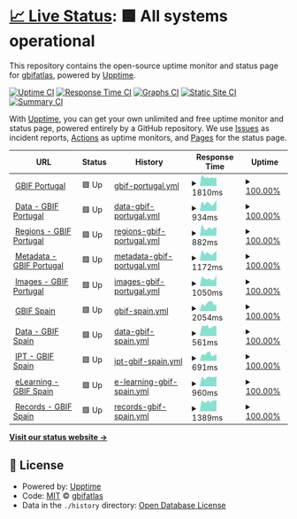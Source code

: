 # [📈 Live Status](https://gbifatlas.github.io/status): <!--live status--> **🟩 All systems operational**

This repository contains the open-source uptime monitor and status page for [gbifatlas](https://gbifatlas.github.io/status), powered by [Upptime](https://github.com/upptime/upptime).

[![Uptime CI](https://github.com/gbifatlas/status/workflows/Uptime%20CI/badge.svg)](https://github.com/gbifatlas/status/actions?query=workflow%3A%22Uptime+CI%22)
[![Response Time CI](https://github.com/gbifatlas/status/workflows/Response%20Time%20CI/badge.svg)](https://github.com/gbifatlas/status/actions?query=workflow%3A%22Response+Time+CI%22)
[![Graphs CI](https://github.com/gbifatlas/status/workflows/Graphs%20CI/badge.svg)](https://github.com/gbifatlas/status/actions?query=workflow%3A%22Graphs+CI%22)
[![Static Site CI](https://github.com/gbifatlas/status/workflows/Static%20Site%20CI/badge.svg)](https://github.com/gbifatlas/status/actions?query=workflow%3A%22Static+Site+CI%22)
[![Summary CI](https://github.com/gbifatlas/status/workflows/Summary%20CI/badge.svg)](https://github.com/gbifatlas/status/actions?query=workflow%3A%22Summary+CI%22)

With [Upptime](https://upptime.js.org), you can get your own unlimited and free uptime monitor and status page, powered entirely by a GitHub repository. We use [Issues](https://github.com/gbifatlas/status/issues) as incident reports, [Actions](https://github.com/gbifatlas/status/actions) as uptime monitors, and [Pages](https://gbifatlas.github.io/status) for the status page.

<!--start: status pages-->
<!-- This summary is generated by Upptime (https://github.com/upptime/upptime) -->
<!-- Do not edit this manually, your changes will be overwritten -->
<!-- prettier-ignore -->
| URL | Status | History | Response Time | Uptime |
| --- | ------ | ------- | ------------- | ------ |
| <img alt="" src="https://www.gbif.pt/sites/all/themes/gbifBootstrap-1.0/gbifBootstrap/images/GBIFPORTUGAL-01.png" height="13"> [GBIF Portugal](https://www.gbif.pt/) | 🟩 Up | [gbif-portugal.yml](https://github.com/gbifatlas/status/commits/HEAD/history/gbif-portugal.yml) | <details><summary><img alt="Response time graph" src="./graphs/gbif-portugal/response-time-week.png" height="20"> 1810ms</summary><br><a href="https://gbifatlas.github.io/status/history/gbif-portugal"><img alt="Response time 2105" src="https://img.shields.io/endpoint?url=https%3A%2F%2Fraw.githubusercontent.com%2Fgbifatlas%2Fstatus%2FHEAD%2Fapi%2Fgbif-portugal%2Fresponse-time.json"></a><br><a href="https://gbifatlas.github.io/status/history/gbif-portugal"><img alt="24-hour response time 1679" src="https://img.shields.io/endpoint?url=https%3A%2F%2Fraw.githubusercontent.com%2Fgbifatlas%2Fstatus%2FHEAD%2Fapi%2Fgbif-portugal%2Fresponse-time-day.json"></a><br><a href="https://gbifatlas.github.io/status/history/gbif-portugal"><img alt="7-day response time 1810" src="https://img.shields.io/endpoint?url=https%3A%2F%2Fraw.githubusercontent.com%2Fgbifatlas%2Fstatus%2FHEAD%2Fapi%2Fgbif-portugal%2Fresponse-time-week.json"></a><br><a href="https://gbifatlas.github.io/status/history/gbif-portugal"><img alt="30-day response time 2114" src="https://img.shields.io/endpoint?url=https%3A%2F%2Fraw.githubusercontent.com%2Fgbifatlas%2Fstatus%2FHEAD%2Fapi%2Fgbif-portugal%2Fresponse-time-month.json"></a><br><a href="https://gbifatlas.github.io/status/history/gbif-portugal"><img alt="1-year response time 2118" src="https://img.shields.io/endpoint?url=https%3A%2F%2Fraw.githubusercontent.com%2Fgbifatlas%2Fstatus%2FHEAD%2Fapi%2Fgbif-portugal%2Fresponse-time-year.json"></a></details> | <details><summary><a href="https://gbifatlas.github.io/status/history/gbif-portugal">100.00%</a></summary><a href="https://gbifatlas.github.io/status/history/gbif-portugal"><img alt="All-time uptime 96.60%" src="https://img.shields.io/endpoint?url=https%3A%2F%2Fraw.githubusercontent.com%2Fgbifatlas%2Fstatus%2FHEAD%2Fapi%2Fgbif-portugal%2Fuptime.json"></a><br><a href="https://gbifatlas.github.io/status/history/gbif-portugal"><img alt="24-hour uptime 100.00%" src="https://img.shields.io/endpoint?url=https%3A%2F%2Fraw.githubusercontent.com%2Fgbifatlas%2Fstatus%2FHEAD%2Fapi%2Fgbif-portugal%2Fuptime-day.json"></a><br><a href="https://gbifatlas.github.io/status/history/gbif-portugal"><img alt="7-day uptime 100.00%" src="https://img.shields.io/endpoint?url=https%3A%2F%2Fraw.githubusercontent.com%2Fgbifatlas%2Fstatus%2FHEAD%2Fapi%2Fgbif-portugal%2Fuptime-week.json"></a><br><a href="https://gbifatlas.github.io/status/history/gbif-portugal"><img alt="30-day uptime 100.00%" src="https://img.shields.io/endpoint?url=https%3A%2F%2Fraw.githubusercontent.com%2Fgbifatlas%2Fstatus%2FHEAD%2Fapi%2Fgbif-portugal%2Fuptime-month.json"></a><br><a href="https://gbifatlas.github.io/status/history/gbif-portugal"><img alt="1-year uptime 98.56%" src="https://img.shields.io/endpoint?url=https%3A%2F%2Fraw.githubusercontent.com%2Fgbifatlas%2Fstatus%2FHEAD%2Fapi%2Fgbif-portugal%2Fuptime-year.json"></a></details>
| <img alt="" src="https://www.gbif.pt/sites/all/themes/gbifBootstrap-1.0/gbifBootstrap/images/GBIFPORTUGAL-01.png" height="13"> [Data - GBIF Portugal](https://dados.gbif.pt/) | 🟩 Up | [data-gbif-portugal.yml](https://github.com/gbifatlas/status/commits/HEAD/history/data-gbif-portugal.yml) | <details><summary><img alt="Response time graph" src="./graphs/data-gbif-portugal/response-time-week.png" height="20"> 934ms</summary><br><a href="https://gbifatlas.github.io/status/history/data-gbif-portugal"><img alt="Response time 924" src="https://img.shields.io/endpoint?url=https%3A%2F%2Fraw.githubusercontent.com%2Fgbifatlas%2Fstatus%2FHEAD%2Fapi%2Fdata-gbif-portugal%2Fresponse-time.json"></a><br><a href="https://gbifatlas.github.io/status/history/data-gbif-portugal"><img alt="24-hour response time 832" src="https://img.shields.io/endpoint?url=https%3A%2F%2Fraw.githubusercontent.com%2Fgbifatlas%2Fstatus%2FHEAD%2Fapi%2Fdata-gbif-portugal%2Fresponse-time-day.json"></a><br><a href="https://gbifatlas.github.io/status/history/data-gbif-portugal"><img alt="7-day response time 934" src="https://img.shields.io/endpoint?url=https%3A%2F%2Fraw.githubusercontent.com%2Fgbifatlas%2Fstatus%2FHEAD%2Fapi%2Fdata-gbif-portugal%2Fresponse-time-week.json"></a><br><a href="https://gbifatlas.github.io/status/history/data-gbif-portugal"><img alt="30-day response time 993" src="https://img.shields.io/endpoint?url=https%3A%2F%2Fraw.githubusercontent.com%2Fgbifatlas%2Fstatus%2FHEAD%2Fapi%2Fdata-gbif-portugal%2Fresponse-time-month.json"></a><br><a href="https://gbifatlas.github.io/status/history/data-gbif-portugal"><img alt="1-year response time 944" src="https://img.shields.io/endpoint?url=https%3A%2F%2Fraw.githubusercontent.com%2Fgbifatlas%2Fstatus%2FHEAD%2Fapi%2Fdata-gbif-portugal%2Fresponse-time-year.json"></a></details> | <details><summary><a href="https://gbifatlas.github.io/status/history/data-gbif-portugal">100.00%</a></summary><a href="https://gbifatlas.github.io/status/history/data-gbif-portugal"><img alt="All-time uptime 96.96%" src="https://img.shields.io/endpoint?url=https%3A%2F%2Fraw.githubusercontent.com%2Fgbifatlas%2Fstatus%2FHEAD%2Fapi%2Fdata-gbif-portugal%2Fuptime.json"></a><br><a href="https://gbifatlas.github.io/status/history/data-gbif-portugal"><img alt="24-hour uptime 100.00%" src="https://img.shields.io/endpoint?url=https%3A%2F%2Fraw.githubusercontent.com%2Fgbifatlas%2Fstatus%2FHEAD%2Fapi%2Fdata-gbif-portugal%2Fuptime-day.json"></a><br><a href="https://gbifatlas.github.io/status/history/data-gbif-portugal"><img alt="7-day uptime 100.00%" src="https://img.shields.io/endpoint?url=https%3A%2F%2Fraw.githubusercontent.com%2Fgbifatlas%2Fstatus%2FHEAD%2Fapi%2Fdata-gbif-portugal%2Fuptime-week.json"></a><br><a href="https://gbifatlas.github.io/status/history/data-gbif-portugal"><img alt="30-day uptime 100.00%" src="https://img.shields.io/endpoint?url=https%3A%2F%2Fraw.githubusercontent.com%2Fgbifatlas%2Fstatus%2FHEAD%2Fapi%2Fdata-gbif-portugal%2Fuptime-month.json"></a><br><a href="https://gbifatlas.github.io/status/history/data-gbif-portugal"><img alt="1-year uptime 98.76%" src="https://img.shields.io/endpoint?url=https%3A%2F%2Fraw.githubusercontent.com%2Fgbifatlas%2Fstatus%2FHEAD%2Fapi%2Fdata-gbif-portugal%2Fuptime-year.json"></a></details>
| <img alt="" src="https://www.gbif.pt/sites/all/themes/gbifBootstrap-1.0/gbifBootstrap/images/GBIFPORTUGAL-01.png" height="13"> [Regions - GBIF Portugal](https://regioes.gbif.pt/) | 🟩 Up | [regions-gbif-portugal.yml](https://github.com/gbifatlas/status/commits/HEAD/history/regions-gbif-portugal.yml) | <details><summary><img alt="Response time graph" src="./graphs/regions-gbif-portugal/response-time-week.png" height="20"> 882ms</summary><br><a href="https://gbifatlas.github.io/status/history/regions-gbif-portugal"><img alt="Response time 936" src="https://img.shields.io/endpoint?url=https%3A%2F%2Fraw.githubusercontent.com%2Fgbifatlas%2Fstatus%2FHEAD%2Fapi%2Fregions-gbif-portugal%2Fresponse-time.json"></a><br><a href="https://gbifatlas.github.io/status/history/regions-gbif-portugal"><img alt="24-hour response time 689" src="https://img.shields.io/endpoint?url=https%3A%2F%2Fraw.githubusercontent.com%2Fgbifatlas%2Fstatus%2FHEAD%2Fapi%2Fregions-gbif-portugal%2Fresponse-time-day.json"></a><br><a href="https://gbifatlas.github.io/status/history/regions-gbif-portugal"><img alt="7-day response time 882" src="https://img.shields.io/endpoint?url=https%3A%2F%2Fraw.githubusercontent.com%2Fgbifatlas%2Fstatus%2FHEAD%2Fapi%2Fregions-gbif-portugal%2Fresponse-time-week.json"></a><br><a href="https://gbifatlas.github.io/status/history/regions-gbif-portugal"><img alt="30-day response time 951" src="https://img.shields.io/endpoint?url=https%3A%2F%2Fraw.githubusercontent.com%2Fgbifatlas%2Fstatus%2FHEAD%2Fapi%2Fregions-gbif-portugal%2Fresponse-time-month.json"></a><br><a href="https://gbifatlas.github.io/status/history/regions-gbif-portugal"><img alt="1-year response time 960" src="https://img.shields.io/endpoint?url=https%3A%2F%2Fraw.githubusercontent.com%2Fgbifatlas%2Fstatus%2FHEAD%2Fapi%2Fregions-gbif-portugal%2Fresponse-time-year.json"></a></details> | <details><summary><a href="https://gbifatlas.github.io/status/history/regions-gbif-portugal">100.00%</a></summary><a href="https://gbifatlas.github.io/status/history/regions-gbif-portugal"><img alt="All-time uptime 96.96%" src="https://img.shields.io/endpoint?url=https%3A%2F%2Fraw.githubusercontent.com%2Fgbifatlas%2Fstatus%2FHEAD%2Fapi%2Fregions-gbif-portugal%2Fuptime.json"></a><br><a href="https://gbifatlas.github.io/status/history/regions-gbif-portugal"><img alt="24-hour uptime 100.00%" src="https://img.shields.io/endpoint?url=https%3A%2F%2Fraw.githubusercontent.com%2Fgbifatlas%2Fstatus%2FHEAD%2Fapi%2Fregions-gbif-portugal%2Fuptime-day.json"></a><br><a href="https://gbifatlas.github.io/status/history/regions-gbif-portugal"><img alt="7-day uptime 100.00%" src="https://img.shields.io/endpoint?url=https%3A%2F%2Fraw.githubusercontent.com%2Fgbifatlas%2Fstatus%2FHEAD%2Fapi%2Fregions-gbif-portugal%2Fuptime-week.json"></a><br><a href="https://gbifatlas.github.io/status/history/regions-gbif-portugal"><img alt="30-day uptime 100.00%" src="https://img.shields.io/endpoint?url=https%3A%2F%2Fraw.githubusercontent.com%2Fgbifatlas%2Fstatus%2FHEAD%2Fapi%2Fregions-gbif-portugal%2Fuptime-month.json"></a><br><a href="https://gbifatlas.github.io/status/history/regions-gbif-portugal"><img alt="1-year uptime 98.75%" src="https://img.shields.io/endpoint?url=https%3A%2F%2Fraw.githubusercontent.com%2Fgbifatlas%2Fstatus%2FHEAD%2Fapi%2Fregions-gbif-portugal%2Fuptime-year.json"></a></details>
| <img alt="" src="https://www.gbif.pt/sites/all/themes/gbifBootstrap-1.0/gbifBootstrap/images/GBIFPORTUGAL-01.png" height="13"> [Metadata - GBIF Portugal](https://metadados.gbif.pt/) | 🟩 Up | [metadata-gbif-portugal.yml](https://github.com/gbifatlas/status/commits/HEAD/history/metadata-gbif-portugal.yml) | <details><summary><img alt="Response time graph" src="./graphs/metadata-gbif-portugal/response-time-week.png" height="20"> 1172ms</summary><br><a href="https://gbifatlas.github.io/status/history/metadata-gbif-portugal"><img alt="Response time 1152" src="https://img.shields.io/endpoint?url=https%3A%2F%2Fraw.githubusercontent.com%2Fgbifatlas%2Fstatus%2FHEAD%2Fapi%2Fmetadata-gbif-portugal%2Fresponse-time.json"></a><br><a href="https://gbifatlas.github.io/status/history/metadata-gbif-portugal"><img alt="24-hour response time 1037" src="https://img.shields.io/endpoint?url=https%3A%2F%2Fraw.githubusercontent.com%2Fgbifatlas%2Fstatus%2FHEAD%2Fapi%2Fmetadata-gbif-portugal%2Fresponse-time-day.json"></a><br><a href="https://gbifatlas.github.io/status/history/metadata-gbif-portugal"><img alt="7-day response time 1172" src="https://img.shields.io/endpoint?url=https%3A%2F%2Fraw.githubusercontent.com%2Fgbifatlas%2Fstatus%2FHEAD%2Fapi%2Fmetadata-gbif-portugal%2Fresponse-time-week.json"></a><br><a href="https://gbifatlas.github.io/status/history/metadata-gbif-portugal"><img alt="30-day response time 1192" src="https://img.shields.io/endpoint?url=https%3A%2F%2Fraw.githubusercontent.com%2Fgbifatlas%2Fstatus%2FHEAD%2Fapi%2Fmetadata-gbif-portugal%2Fresponse-time-month.json"></a><br><a href="https://gbifatlas.github.io/status/history/metadata-gbif-portugal"><img alt="1-year response time 1168" src="https://img.shields.io/endpoint?url=https%3A%2F%2Fraw.githubusercontent.com%2Fgbifatlas%2Fstatus%2FHEAD%2Fapi%2Fmetadata-gbif-portugal%2Fresponse-time-year.json"></a></details> | <details><summary><a href="https://gbifatlas.github.io/status/history/metadata-gbif-portugal">100.00%</a></summary><a href="https://gbifatlas.github.io/status/history/metadata-gbif-portugal"><img alt="All-time uptime 96.96%" src="https://img.shields.io/endpoint?url=https%3A%2F%2Fraw.githubusercontent.com%2Fgbifatlas%2Fstatus%2FHEAD%2Fapi%2Fmetadata-gbif-portugal%2Fuptime.json"></a><br><a href="https://gbifatlas.github.io/status/history/metadata-gbif-portugal"><img alt="24-hour uptime 100.00%" src="https://img.shields.io/endpoint?url=https%3A%2F%2Fraw.githubusercontent.com%2Fgbifatlas%2Fstatus%2FHEAD%2Fapi%2Fmetadata-gbif-portugal%2Fuptime-day.json"></a><br><a href="https://gbifatlas.github.io/status/history/metadata-gbif-portugal"><img alt="7-day uptime 100.00%" src="https://img.shields.io/endpoint?url=https%3A%2F%2Fraw.githubusercontent.com%2Fgbifatlas%2Fstatus%2FHEAD%2Fapi%2Fmetadata-gbif-portugal%2Fuptime-week.json"></a><br><a href="https://gbifatlas.github.io/status/history/metadata-gbif-portugal"><img alt="30-day uptime 100.00%" src="https://img.shields.io/endpoint?url=https%3A%2F%2Fraw.githubusercontent.com%2Fgbifatlas%2Fstatus%2FHEAD%2Fapi%2Fmetadata-gbif-portugal%2Fuptime-month.json"></a><br><a href="https://gbifatlas.github.io/status/history/metadata-gbif-portugal"><img alt="1-year uptime 98.76%" src="https://img.shields.io/endpoint?url=https%3A%2F%2Fraw.githubusercontent.com%2Fgbifatlas%2Fstatus%2FHEAD%2Fapi%2Fmetadata-gbif-portugal%2Fuptime-year.json"></a></details>
| <img alt="" src="https://www.gbif.pt/sites/all/themes/gbifBootstrap-1.0/gbifBootstrap/images/GBIFPORTUGAL-01.png" height="13"> [Images - GBIF Portugal](https://imagens.gbif.pt/) | 🟩 Up | [images-gbif-portugal.yml](https://github.com/gbifatlas/status/commits/HEAD/history/images-gbif-portugal.yml) | <details><summary><img alt="Response time graph" src="./graphs/images-gbif-portugal/response-time-week.png" height="20"> 1050ms</summary><br><a href="https://gbifatlas.github.io/status/history/images-gbif-portugal"><img alt="Response time 1114" src="https://img.shields.io/endpoint?url=https%3A%2F%2Fraw.githubusercontent.com%2Fgbifatlas%2Fstatus%2FHEAD%2Fapi%2Fimages-gbif-portugal%2Fresponse-time.json"></a><br><a href="https://gbifatlas.github.io/status/history/images-gbif-portugal"><img alt="24-hour response time 866" src="https://img.shields.io/endpoint?url=https%3A%2F%2Fraw.githubusercontent.com%2Fgbifatlas%2Fstatus%2FHEAD%2Fapi%2Fimages-gbif-portugal%2Fresponse-time-day.json"></a><br><a href="https://gbifatlas.github.io/status/history/images-gbif-portugal"><img alt="7-day response time 1050" src="https://img.shields.io/endpoint?url=https%3A%2F%2Fraw.githubusercontent.com%2Fgbifatlas%2Fstatus%2FHEAD%2Fapi%2Fimages-gbif-portugal%2Fresponse-time-week.json"></a><br><a href="https://gbifatlas.github.io/status/history/images-gbif-portugal"><img alt="30-day response time 1096" src="https://img.shields.io/endpoint?url=https%3A%2F%2Fraw.githubusercontent.com%2Fgbifatlas%2Fstatus%2FHEAD%2Fapi%2Fimages-gbif-portugal%2Fresponse-time-month.json"></a><br><a href="https://gbifatlas.github.io/status/history/images-gbif-portugal"><img alt="1-year response time 1149" src="https://img.shields.io/endpoint?url=https%3A%2F%2Fraw.githubusercontent.com%2Fgbifatlas%2Fstatus%2FHEAD%2Fapi%2Fimages-gbif-portugal%2Fresponse-time-year.json"></a></details> | <details><summary><a href="https://gbifatlas.github.io/status/history/images-gbif-portugal">100.00%</a></summary><a href="https://gbifatlas.github.io/status/history/images-gbif-portugal"><img alt="All-time uptime 96.74%" src="https://img.shields.io/endpoint?url=https%3A%2F%2Fraw.githubusercontent.com%2Fgbifatlas%2Fstatus%2FHEAD%2Fapi%2Fimages-gbif-portugal%2Fuptime.json"></a><br><a href="https://gbifatlas.github.io/status/history/images-gbif-portugal"><img alt="24-hour uptime 100.00%" src="https://img.shields.io/endpoint?url=https%3A%2F%2Fraw.githubusercontent.com%2Fgbifatlas%2Fstatus%2FHEAD%2Fapi%2Fimages-gbif-portugal%2Fuptime-day.json"></a><br><a href="https://gbifatlas.github.io/status/history/images-gbif-portugal"><img alt="7-day uptime 100.00%" src="https://img.shields.io/endpoint?url=https%3A%2F%2Fraw.githubusercontent.com%2Fgbifatlas%2Fstatus%2FHEAD%2Fapi%2Fimages-gbif-portugal%2Fuptime-week.json"></a><br><a href="https://gbifatlas.github.io/status/history/images-gbif-portugal"><img alt="30-day uptime 100.00%" src="https://img.shields.io/endpoint?url=https%3A%2F%2Fraw.githubusercontent.com%2Fgbifatlas%2Fstatus%2FHEAD%2Fapi%2Fimages-gbif-portugal%2Fuptime-month.json"></a><br><a href="https://gbifatlas.github.io/status/history/images-gbif-portugal"><img alt="1-year uptime 98.74%" src="https://img.shields.io/endpoint?url=https%3A%2F%2Fraw.githubusercontent.com%2Fgbifatlas%2Fstatus%2FHEAD%2Fapi%2Fimages-gbif-portugal%2Fuptime-year.json"></a></details>
| <img alt="" src="https://www.gbif.es/wp-content/uploads/2017/05/gbif-logo.svg" height="13"> [GBIF Spain](https://www.gbif.es/) | 🟩 Up | [gbif-spain.yml](https://github.com/gbifatlas/status/commits/HEAD/history/gbif-spain.yml) | <details><summary><img alt="Response time graph" src="./graphs/gbif-spain/response-time-week.png" height="20"> 2054ms</summary><br><a href="https://gbifatlas.github.io/status/history/gbif-spain"><img alt="Response time 1085" src="https://img.shields.io/endpoint?url=https%3A%2F%2Fraw.githubusercontent.com%2Fgbifatlas%2Fstatus%2FHEAD%2Fapi%2Fgbif-spain%2Fresponse-time.json"></a><br><a href="https://gbifatlas.github.io/status/history/gbif-spain"><img alt="24-hour response time 2224" src="https://img.shields.io/endpoint?url=https%3A%2F%2Fraw.githubusercontent.com%2Fgbifatlas%2Fstatus%2FHEAD%2Fapi%2Fgbif-spain%2Fresponse-time-day.json"></a><br><a href="https://gbifatlas.github.io/status/history/gbif-spain"><img alt="7-day response time 2054" src="https://img.shields.io/endpoint?url=https%3A%2F%2Fraw.githubusercontent.com%2Fgbifatlas%2Fstatus%2FHEAD%2Fapi%2Fgbif-spain%2Fresponse-time-week.json"></a><br><a href="https://gbifatlas.github.io/status/history/gbif-spain"><img alt="30-day response time 2024" src="https://img.shields.io/endpoint?url=https%3A%2F%2Fraw.githubusercontent.com%2Fgbifatlas%2Fstatus%2FHEAD%2Fapi%2Fgbif-spain%2Fresponse-time-month.json"></a><br><a href="https://gbifatlas.github.io/status/history/gbif-spain"><img alt="1-year response time 1192" src="https://img.shields.io/endpoint?url=https%3A%2F%2Fraw.githubusercontent.com%2Fgbifatlas%2Fstatus%2FHEAD%2Fapi%2Fgbif-spain%2Fresponse-time-year.json"></a></details> | <details><summary><a href="https://gbifatlas.github.io/status/history/gbif-spain">100.00%</a></summary><a href="https://gbifatlas.github.io/status/history/gbif-spain"><img alt="All-time uptime 99.92%" src="https://img.shields.io/endpoint?url=https%3A%2F%2Fraw.githubusercontent.com%2Fgbifatlas%2Fstatus%2FHEAD%2Fapi%2Fgbif-spain%2Fuptime.json"></a><br><a href="https://gbifatlas.github.io/status/history/gbif-spain"><img alt="24-hour uptime 100.00%" src="https://img.shields.io/endpoint?url=https%3A%2F%2Fraw.githubusercontent.com%2Fgbifatlas%2Fstatus%2FHEAD%2Fapi%2Fgbif-spain%2Fuptime-day.json"></a><br><a href="https://gbifatlas.github.io/status/history/gbif-spain"><img alt="7-day uptime 100.00%" src="https://img.shields.io/endpoint?url=https%3A%2F%2Fraw.githubusercontent.com%2Fgbifatlas%2Fstatus%2FHEAD%2Fapi%2Fgbif-spain%2Fuptime-week.json"></a><br><a href="https://gbifatlas.github.io/status/history/gbif-spain"><img alt="30-day uptime 100.00%" src="https://img.shields.io/endpoint?url=https%3A%2F%2Fraw.githubusercontent.com%2Fgbifatlas%2Fstatus%2FHEAD%2Fapi%2Fgbif-spain%2Fuptime-month.json"></a><br><a href="https://gbifatlas.github.io/status/history/gbif-spain"><img alt="1-year uptime 99.98%" src="https://img.shields.io/endpoint?url=https%3A%2F%2Fraw.githubusercontent.com%2Fgbifatlas%2Fstatus%2FHEAD%2Fapi%2Fgbif-spain%2Fuptime-year.json"></a></details>
| <img alt="" src="https://www.gbif.es/wp-content/uploads/2017/05/gbif-logo.svg" height="13"> [Data - GBIF Spain](https://datos.gbif.es/) | 🟩 Up | [data-gbif-spain.yml](https://github.com/gbifatlas/status/commits/HEAD/history/data-gbif-spain.yml) | <details><summary><img alt="Response time graph" src="./graphs/data-gbif-spain/response-time-week.png" height="20"> 561ms</summary><br><a href="https://gbifatlas.github.io/status/history/data-gbif-spain"><img alt="Response time 605" src="https://img.shields.io/endpoint?url=https%3A%2F%2Fraw.githubusercontent.com%2Fgbifatlas%2Fstatus%2FHEAD%2Fapi%2Fdata-gbif-spain%2Fresponse-time.json"></a><br><a href="https://gbifatlas.github.io/status/history/data-gbif-spain"><img alt="24-hour response time 379" src="https://img.shields.io/endpoint?url=https%3A%2F%2Fraw.githubusercontent.com%2Fgbifatlas%2Fstatus%2FHEAD%2Fapi%2Fdata-gbif-spain%2Fresponse-time-day.json"></a><br><a href="https://gbifatlas.github.io/status/history/data-gbif-spain"><img alt="7-day response time 561" src="https://img.shields.io/endpoint?url=https%3A%2F%2Fraw.githubusercontent.com%2Fgbifatlas%2Fstatus%2FHEAD%2Fapi%2Fdata-gbif-spain%2Fresponse-time-week.json"></a><br><a href="https://gbifatlas.github.io/status/history/data-gbif-spain"><img alt="30-day response time 567" src="https://img.shields.io/endpoint?url=https%3A%2F%2Fraw.githubusercontent.com%2Fgbifatlas%2Fstatus%2FHEAD%2Fapi%2Fdata-gbif-spain%2Fresponse-time-month.json"></a><br><a href="https://gbifatlas.github.io/status/history/data-gbif-spain"><img alt="1-year response time 598" src="https://img.shields.io/endpoint?url=https%3A%2F%2Fraw.githubusercontent.com%2Fgbifatlas%2Fstatus%2FHEAD%2Fapi%2Fdata-gbif-spain%2Fresponse-time-year.json"></a></details> | <details><summary><a href="https://gbifatlas.github.io/status/history/data-gbif-spain">100.00%</a></summary><a href="https://gbifatlas.github.io/status/history/data-gbif-spain"><img alt="All-time uptime 98.70%" src="https://img.shields.io/endpoint?url=https%3A%2F%2Fraw.githubusercontent.com%2Fgbifatlas%2Fstatus%2FHEAD%2Fapi%2Fdata-gbif-spain%2Fuptime.json"></a><br><a href="https://gbifatlas.github.io/status/history/data-gbif-spain"><img alt="24-hour uptime 100.00%" src="https://img.shields.io/endpoint?url=https%3A%2F%2Fraw.githubusercontent.com%2Fgbifatlas%2Fstatus%2FHEAD%2Fapi%2Fdata-gbif-spain%2Fuptime-day.json"></a><br><a href="https://gbifatlas.github.io/status/history/data-gbif-spain"><img alt="7-day uptime 100.00%" src="https://img.shields.io/endpoint?url=https%3A%2F%2Fraw.githubusercontent.com%2Fgbifatlas%2Fstatus%2FHEAD%2Fapi%2Fdata-gbif-spain%2Fuptime-week.json"></a><br><a href="https://gbifatlas.github.io/status/history/data-gbif-spain"><img alt="30-day uptime 99.60%" src="https://img.shields.io/endpoint?url=https%3A%2F%2Fraw.githubusercontent.com%2Fgbifatlas%2Fstatus%2FHEAD%2Fapi%2Fdata-gbif-spain%2Fuptime-month.json"></a><br><a href="https://gbifatlas.github.io/status/history/data-gbif-spain"><img alt="1-year uptime 99.27%" src="https://img.shields.io/endpoint?url=https%3A%2F%2Fraw.githubusercontent.com%2Fgbifatlas%2Fstatus%2FHEAD%2Fapi%2Fdata-gbif-spain%2Fuptime-year.json"></a></details>
| <img alt="" src="https://ipt.gbif.es/images/gbif-logo-L.svg" height="13"> [IPT - GBIF Spain](https://ipt.gbif.es/) | 🟩 Up | [ipt-gbif-spain.yml](https://github.com/gbifatlas/status/commits/HEAD/history/ipt-gbif-spain.yml) | <details><summary><img alt="Response time graph" src="./graphs/ipt-gbif-spain/response-time-week.png" height="20"> 691ms</summary><br><a href="https://gbifatlas.github.io/status/history/ipt-gbif-spain"><img alt="Response time 664" src="https://img.shields.io/endpoint?url=https%3A%2F%2Fraw.githubusercontent.com%2Fgbifatlas%2Fstatus%2FHEAD%2Fapi%2Fipt-gbif-spain%2Fresponse-time.json"></a><br><a href="https://gbifatlas.github.io/status/history/ipt-gbif-spain"><img alt="24-hour response time 539" src="https://img.shields.io/endpoint?url=https%3A%2F%2Fraw.githubusercontent.com%2Fgbifatlas%2Fstatus%2FHEAD%2Fapi%2Fipt-gbif-spain%2Fresponse-time-day.json"></a><br><a href="https://gbifatlas.github.io/status/history/ipt-gbif-spain"><img alt="7-day response time 691" src="https://img.shields.io/endpoint?url=https%3A%2F%2Fraw.githubusercontent.com%2Fgbifatlas%2Fstatus%2FHEAD%2Fapi%2Fipt-gbif-spain%2Fresponse-time-week.json"></a><br><a href="https://gbifatlas.github.io/status/history/ipt-gbif-spain"><img alt="30-day response time 672" src="https://img.shields.io/endpoint?url=https%3A%2F%2Fraw.githubusercontent.com%2Fgbifatlas%2Fstatus%2FHEAD%2Fapi%2Fipt-gbif-spain%2Fresponse-time-month.json"></a><br><a href="https://gbifatlas.github.io/status/history/ipt-gbif-spain"><img alt="1-year response time 679" src="https://img.shields.io/endpoint?url=https%3A%2F%2Fraw.githubusercontent.com%2Fgbifatlas%2Fstatus%2FHEAD%2Fapi%2Fipt-gbif-spain%2Fresponse-time-year.json"></a></details> | <details><summary><a href="https://gbifatlas.github.io/status/history/ipt-gbif-spain">100.00%</a></summary><a href="https://gbifatlas.github.io/status/history/ipt-gbif-spain"><img alt="All-time uptime 99.98%" src="https://img.shields.io/endpoint?url=https%3A%2F%2Fraw.githubusercontent.com%2Fgbifatlas%2Fstatus%2FHEAD%2Fapi%2Fipt-gbif-spain%2Fuptime.json"></a><br><a href="https://gbifatlas.github.io/status/history/ipt-gbif-spain"><img alt="24-hour uptime 100.00%" src="https://img.shields.io/endpoint?url=https%3A%2F%2Fraw.githubusercontent.com%2Fgbifatlas%2Fstatus%2FHEAD%2Fapi%2Fipt-gbif-spain%2Fuptime-day.json"></a><br><a href="https://gbifatlas.github.io/status/history/ipt-gbif-spain"><img alt="7-day uptime 100.00%" src="https://img.shields.io/endpoint?url=https%3A%2F%2Fraw.githubusercontent.com%2Fgbifatlas%2Fstatus%2FHEAD%2Fapi%2Fipt-gbif-spain%2Fuptime-week.json"></a><br><a href="https://gbifatlas.github.io/status/history/ipt-gbif-spain"><img alt="30-day uptime 100.00%" src="https://img.shields.io/endpoint?url=https%3A%2F%2Fraw.githubusercontent.com%2Fgbifatlas%2Fstatus%2FHEAD%2Fapi%2Fipt-gbif-spain%2Fuptime-month.json"></a><br><a href="https://gbifatlas.github.io/status/history/ipt-gbif-spain"><img alt="1-year uptime 99.98%" src="https://img.shields.io/endpoint?url=https%3A%2F%2Fraw.githubusercontent.com%2Fgbifatlas%2Fstatus%2FHEAD%2Fapi%2Fipt-gbif-spain%2Fuptime-year.json"></a></details>
| <img alt="" src="https://elearning.gbif.es/web/css/themes/GBIF/images/header-logo.png" height="13"> [eLearning - GBIF Spain](https://elearning.gbif.es/) | 🟩 Up | [e-learning-gbif-spain.yml](https://github.com/gbifatlas/status/commits/HEAD/history/e-learning-gbif-spain.yml) | <details><summary><img alt="Response time graph" src="./graphs/e-learning-gbif-spain/response-time-week.png" height="20"> 960ms</summary><br><a href="https://gbifatlas.github.io/status/history/e-learning-gbif-spain"><img alt="Response time 2067" src="https://img.shields.io/endpoint?url=https%3A%2F%2Fraw.githubusercontent.com%2Fgbifatlas%2Fstatus%2FHEAD%2Fapi%2Fe-learning-gbif-spain%2Fresponse-time.json"></a><br><a href="https://gbifatlas.github.io/status/history/e-learning-gbif-spain"><img alt="24-hour response time 1018" src="https://img.shields.io/endpoint?url=https%3A%2F%2Fraw.githubusercontent.com%2Fgbifatlas%2Fstatus%2FHEAD%2Fapi%2Fe-learning-gbif-spain%2Fresponse-time-day.json"></a><br><a href="https://gbifatlas.github.io/status/history/e-learning-gbif-spain"><img alt="7-day response time 960" src="https://img.shields.io/endpoint?url=https%3A%2F%2Fraw.githubusercontent.com%2Fgbifatlas%2Fstatus%2FHEAD%2Fapi%2Fe-learning-gbif-spain%2Fresponse-time-week.json"></a><br><a href="https://gbifatlas.github.io/status/history/e-learning-gbif-spain"><img alt="30-day response time 1210" src="https://img.shields.io/endpoint?url=https%3A%2F%2Fraw.githubusercontent.com%2Fgbifatlas%2Fstatus%2FHEAD%2Fapi%2Fe-learning-gbif-spain%2Fresponse-time-month.json"></a><br><a href="https://gbifatlas.github.io/status/history/e-learning-gbif-spain"><img alt="1-year response time 2163" src="https://img.shields.io/endpoint?url=https%3A%2F%2Fraw.githubusercontent.com%2Fgbifatlas%2Fstatus%2FHEAD%2Fapi%2Fe-learning-gbif-spain%2Fresponse-time-year.json"></a></details> | <details><summary><a href="https://gbifatlas.github.io/status/history/e-learning-gbif-spain">100.00%</a></summary><a href="https://gbifatlas.github.io/status/history/e-learning-gbif-spain"><img alt="All-time uptime 99.99%" src="https://img.shields.io/endpoint?url=https%3A%2F%2Fraw.githubusercontent.com%2Fgbifatlas%2Fstatus%2FHEAD%2Fapi%2Fe-learning-gbif-spain%2Fuptime.json"></a><br><a href="https://gbifatlas.github.io/status/history/e-learning-gbif-spain"><img alt="24-hour uptime 100.00%" src="https://img.shields.io/endpoint?url=https%3A%2F%2Fraw.githubusercontent.com%2Fgbifatlas%2Fstatus%2FHEAD%2Fapi%2Fe-learning-gbif-spain%2Fuptime-day.json"></a><br><a href="https://gbifatlas.github.io/status/history/e-learning-gbif-spain"><img alt="7-day uptime 100.00%" src="https://img.shields.io/endpoint?url=https%3A%2F%2Fraw.githubusercontent.com%2Fgbifatlas%2Fstatus%2FHEAD%2Fapi%2Fe-learning-gbif-spain%2Fuptime-week.json"></a><br><a href="https://gbifatlas.github.io/status/history/e-learning-gbif-spain"><img alt="30-day uptime 99.89%" src="https://img.shields.io/endpoint?url=https%3A%2F%2Fraw.githubusercontent.com%2Fgbifatlas%2Fstatus%2FHEAD%2Fapi%2Fe-learning-gbif-spain%2Fuptime-month.json"></a><br><a href="https://gbifatlas.github.io/status/history/e-learning-gbif-spain"><img alt="1-year uptime 99.97%" src="https://img.shields.io/endpoint?url=https%3A%2F%2Fraw.githubusercontent.com%2Fgbifatlas%2Fstatus%2FHEAD%2Fapi%2Fe-learning-gbif-spain%2Fuptime-year.json"></a></details>
| <img alt="" src="https://www.gbif.es/wp-content/uploads/2017/05/gbif-logo.svg" height="13"> [Records - GBIF Spain](https://registros.gbif.es/) | 🟩 Up | [records-gbif-spain.yml](https://github.com/gbifatlas/status/commits/HEAD/history/records-gbif-spain.yml) | <details><summary><img alt="Response time graph" src="./graphs/records-gbif-spain/response-time-week.png" height="20"> 1389ms</summary><br><a href="https://gbifatlas.github.io/status/history/records-gbif-spain"><img alt="Response time 1433" src="https://img.shields.io/endpoint?url=https%3A%2F%2Fraw.githubusercontent.com%2Fgbifatlas%2Fstatus%2FHEAD%2Fapi%2Frecords-gbif-spain%2Fresponse-time.json"></a><br><a href="https://gbifatlas.github.io/status/history/records-gbif-spain"><img alt="24-hour response time 1189" src="https://img.shields.io/endpoint?url=https%3A%2F%2Fraw.githubusercontent.com%2Fgbifatlas%2Fstatus%2FHEAD%2Fapi%2Frecords-gbif-spain%2Fresponse-time-day.json"></a><br><a href="https://gbifatlas.github.io/status/history/records-gbif-spain"><img alt="7-day response time 1389" src="https://img.shields.io/endpoint?url=https%3A%2F%2Fraw.githubusercontent.com%2Fgbifatlas%2Fstatus%2FHEAD%2Fapi%2Frecords-gbif-spain%2Fresponse-time-week.json"></a><br><a href="https://gbifatlas.github.io/status/history/records-gbif-spain"><img alt="30-day response time 1432" src="https://img.shields.io/endpoint?url=https%3A%2F%2Fraw.githubusercontent.com%2Fgbifatlas%2Fstatus%2FHEAD%2Fapi%2Frecords-gbif-spain%2Fresponse-time-month.json"></a><br><a href="https://gbifatlas.github.io/status/history/records-gbif-spain"><img alt="1-year response time 1375" src="https://img.shields.io/endpoint?url=https%3A%2F%2Fraw.githubusercontent.com%2Fgbifatlas%2Fstatus%2FHEAD%2Fapi%2Frecords-gbif-spain%2Fresponse-time-year.json"></a></details> | <details><summary><a href="https://gbifatlas.github.io/status/history/records-gbif-spain">100.00%</a></summary><a href="https://gbifatlas.github.io/status/history/records-gbif-spain"><img alt="All-time uptime 98.44%" src="https://img.shields.io/endpoint?url=https%3A%2F%2Fraw.githubusercontent.com%2Fgbifatlas%2Fstatus%2FHEAD%2Fapi%2Frecords-gbif-spain%2Fuptime.json"></a><br><a href="https://gbifatlas.github.io/status/history/records-gbif-spain"><img alt="24-hour uptime 100.00%" src="https://img.shields.io/endpoint?url=https%3A%2F%2Fraw.githubusercontent.com%2Fgbifatlas%2Fstatus%2FHEAD%2Fapi%2Frecords-gbif-spain%2Fuptime-day.json"></a><br><a href="https://gbifatlas.github.io/status/history/records-gbif-spain"><img alt="7-day uptime 100.00%" src="https://img.shields.io/endpoint?url=https%3A%2F%2Fraw.githubusercontent.com%2Fgbifatlas%2Fstatus%2FHEAD%2Fapi%2Frecords-gbif-spain%2Fuptime-week.json"></a><br><a href="https://gbifatlas.github.io/status/history/records-gbif-spain"><img alt="30-day uptime 99.60%" src="https://img.shields.io/endpoint?url=https%3A%2F%2Fraw.githubusercontent.com%2Fgbifatlas%2Fstatus%2FHEAD%2Fapi%2Frecords-gbif-spain%2Fuptime-month.json"></a><br><a href="https://gbifatlas.github.io/status/history/records-gbif-spain"><img alt="1-year uptime 99.27%" src="https://img.shields.io/endpoint?url=https%3A%2F%2Fraw.githubusercontent.com%2Fgbifatlas%2Fstatus%2FHEAD%2Fapi%2Frecords-gbif-spain%2Fuptime-year.json"></a></details>

<!--end: status pages-->

[**Visit our status website →**](https://gbifatlas.github.io/status)

## 📄 License

- Powered by: [Upptime](https://github.com/upptime/upptime)
- Code: [MIT](./LICENSE) © [gbifatlas](https://gbifatlas.github.io/status)
- Data in the `./history` directory: [Open Database License](https://opendatacommons.org/licenses/odbl/1-0/)
